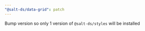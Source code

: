 ```yaml
---
"@salt-ds/data-grid": patch
---
```


Bump version so only 1 version of `@salt-ds/styles` will be installed
